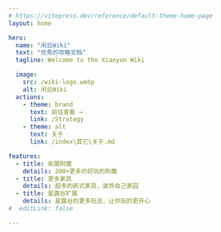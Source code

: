 ```yaml
---
# https://vitepress.dev/reference/default-theme-home-page
layout: home

hero:
  name: "闲云Wiki"
  text: "优秀的攻略文档"
  tagline: Welcome to the Xianyun Wiki

  image:
    src: /wiki-logo.webp
    alt: 闲云Wiki
  actions:
    - theme: brand
      text: 前往查看 →
      link: /Strategy
    - theme: alt
      text: 关于
      link: /index\其它\关于.md

features:
  - title: 拓展附魔
    details: 200+更多的好玩的附魔
  - title: 更多家具
    details: 超多的新式家具，装饰自己家园
  - title: 星露谷扩展
    details: 星露谷的更多玩法，让你玩的更开心
#  editLink: false

---
```

<confetti />